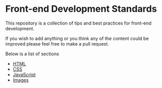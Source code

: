 # Front-end Development Standards

This repository is a collection of tips and best practices for front-end development.  

If you wish to add anything or you think any of the content could be improved please feel free to make a pull request.

Below is a list of sections

- [HTML](html.md)
- [CSS](css.md)
- [JavaScript](javascript.md)
- [Images](images.md)